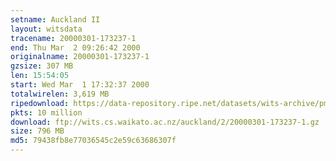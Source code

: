 ```yaml
---
setname: Auckland II
layout: witsdata
tracename: 20000301-173237-1
end: Thu Mar  2 09:26:42 2000
originalname: 20000301-173237-1
gzsize: 307 MB
len: 15:54:05
start: Wed Mar  1 17:32:37 2000
totalwirelen: 3,619 MB
ripedownload: https://data-repository.ripe.net/datasets/wits-archive/pma/long/auck/2//20000301-173237-1.gz
pkts: 10 million
download: ftp://wits.cs.waikato.ac.nz/auckland/2/20000301-173237-1.gz
size: 796 MB
md5: 79438fb8e77036545c2e59c63686307f
---
```


